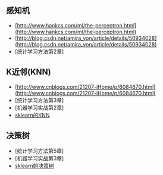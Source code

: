 ## 感知机
- [http://www.hankcs.com/ml/the-perceptron.html](http://www.hankcs.com/ml/the-perceptron.html)
- [http://blog.csdn.net/amira_von/article/details/50934028](http://blog.csdn.net/amira_von/article/details/50934028)
- [统计学习方法第2章]

## K近邻(KNN)
- [http://www.cnblogs.com/21207-iHome/p/6084670.html](http://www.cnblogs.com/21207-iHome/p/6084670.html)
- [统计学习方法第3章]
- [机器学习实战第2章]
- [sklearn的KNN](http://scikit-learn.org/dev/modules/generated/sklearn.neighbors.KNeighborsClassifier.html#sklearn.neighbors.KNeighborsClassifier)

## 决策树
- [统计学习方法第5章]
- [机器学习实战第3章]
- [sklearn的决策树](http://scikit-learn.org/stable/modules/tree.html#tree)
